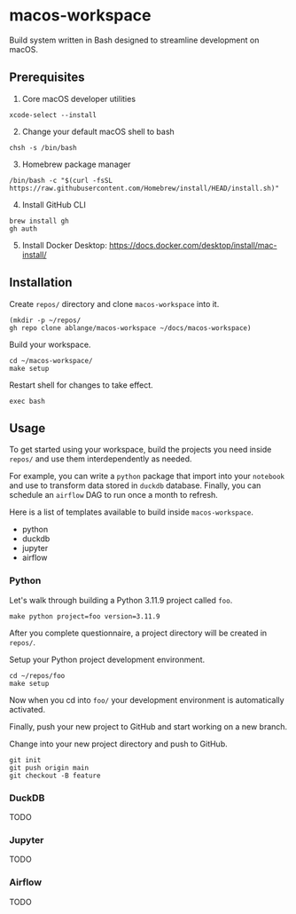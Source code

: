# macos-workspace
Build system written in Bash designed to streamline development on macOS.


## Prerequisites
1. Core macOS developer utilities
```commandline
xcode-select --install
```

2. Change your default macOS shell to bash
```commandline
chsh -s /bin/bash
```

3. Homebrew package manager
```commandline
/bin/bash -c "$(curl -fsSL https://raw.githubusercontent.com/Homebrew/install/HEAD/install.sh)"
```

4. Install GitHub CLI
```commandline
brew install gh
gh auth
```

5. Install Docker Desktop:
https://docs.docker.com/desktop/install/mac-install/
    
## Installation
Create ``repos/`` directory and clone ``macos-workspace`` into it.
```commandline
(mkdir -p ~/repos/
gh repo clone ablange/macos-workspace ~/docs/macos-workspace)
```

Build your workspace. 
```commandline
cd ~/macos-workspace/
make setup
```


Restart shell for changes to take effect.
```commandline
exec bash
```


## Usage
To get started using your workspace, build the projects you need inside ``repos/``
and use them interdependently as needed.

For example, you can write a ``python`` package
that import into your ``notebook``
and use to transform data stored in ``duckdb`` database.
Finally, you can schedule an ``airflow`` DAG
to run once a month to refresh.

Here is a list of templates available to build inside ``macos-workspace``.
* python
* duckdb
* jupyter
* airflow


### Python
Let's walk through building a Python 3.11.9 project called ``foo``.
```commandline
make python project=foo version=3.11.9
```

After you complete questionnaire, a project directory will be created in ``repos/``.

Setup your Python project development environment.
```commandline
cd ~/repos/foo
make setup
```
Now when you cd into ``foo/`` your development environment is automatically activated.

Finally, push your new project to GitHub and start working on a new branch. 

Change into your new project directory and push to GitHub.
```commandline
git init
git push origin main
git checkout -B feature
```

### DuckDB
TODO

### Jupyter
TODO

### Airflow
TODO
